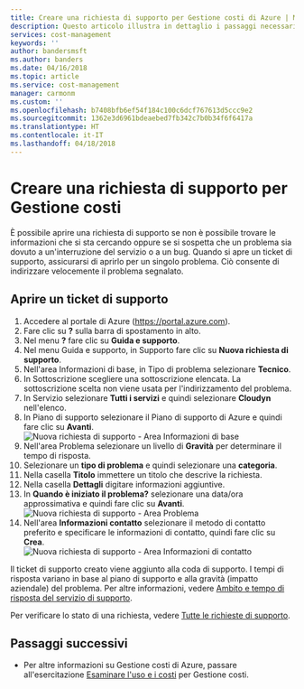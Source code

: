 ```yaml
---
title: Creare una richiesta di supporto per Gestione costi di Azure | Microsoft Docs
description: Questo articolo illustra in dettaglio i passaggi necessari per creare una richiesta di supporto per Gestione costi.
services: cost-management
keywords: ''
author: bandersmsft
ms.author: banders
ms.date: 04/16/2018
ms.topic: article
ms.service: cost-management
manager: carmonm
ms.custom: ''
ms.openlocfilehash: b7408bfb6ef54f184c100c6dcf767613d5ccc9e2
ms.sourcegitcommit: 1362e3d6961bdeaebed7fb342c7b0b34f6f6417a
ms.translationtype: HT
ms.contentlocale: it-IT
ms.lasthandoff: 04/18/2018
---
```

# <a name="create-a-support-request-for-cost-management"></a>Creare una richiesta di supporto per Gestione costi

È possibile aprire una richiesta di supporto se non è possibile trovare le informazioni che si sta cercando oppure se si sospetta che un problema sia dovuto a un'interruzione del servizio o a un bug. Quando si apre un ticket di supporto, assicurarsi di aprirlo per un singolo problema. Ciò consente di indirizzare velocemente il problema segnalato.

## <a name="open-a-support-ticket"></a>Aprire un ticket di supporto

1. Accedere al portale di Azure (https://portal.azure.com).
2. Fare clic su **?** sulla barra di spostamento in alto.
3. Nel menu **?** fare clic su **Guida e supporto**.
4. Nel menu Guida e supporto, in Supporto fare clic su **Nuova richiesta di supporto**.
5. Nell'area Informazioni di base, in Tipo di problema selezionare **Tecnico**.
6. In Sottoscrizione scegliere una sottoscrizione elencata. La sottoscrizione scelta non viene usata per l'indirizzamento del problema.
7. In Servizio selezionare **Tutti i servizi** e quindi selezionare **Cloudyn** nell'elenco.
8. In Piano di supporto selezionare il Piano di supporto di Azure e quindi fare clic su **Avanti**.  
    ![Nuova richiesta di supporto - Area Informazioni di base](./media/support-request-cost-management/support-request01.png)
9. Nell'area Problema selezionare un livello di **Gravità** per determinare il tempo di risposta.
10. Selezionare un **tipo di problema** e quindi selezionare una **categoria**.
11. Nella casella **Titolo** immettere un titolo che descrive la richiesta.
12. Nella casella **Dettagli** digitare informazioni aggiuntive.
13. In **Quando è iniziato il problema?** selezionare una data/ora approssimativa e quindi fare clic su **Avanti**.  
    ![Nuova richiesta di supporto - Area Problema](./media/support-request-cost-management/support-request02.png)
14. Nell'area **Informazioni contatto** selezionare il metodo di contatto preferito e specificare le informazioni di contatto, quindi fare clic su **Crea**.  
    ![Nuova richiesta di supporto - Area Informazioni di contatto](./media/support-request-cost-management/support-request03.png)

Il ticket di supporto creato viene aggiunto alla coda di supporto. I tempi di risposta variano in base al piano di supporto e alla gravità (impatto aziendale) del problema. Per altre informazioni, vedere [Ambito e tempo di risposta del servizio di supporto](https://azure.microsoft.com/support/plans/response/).

Per verificare lo stato di una richiesta, vedere [Tutte le richieste di supporto](../azure-supportability/how-to-create-azure-support-request.md#all-support-requests).


## <a name="next-steps"></a>Passaggi successivi

- Per altre informazioni su Gestione costi di Azure, passare all'esercitazione [Esaminare l'uso e i costi](tutorial-review-usage.md) per Gestione costi.
